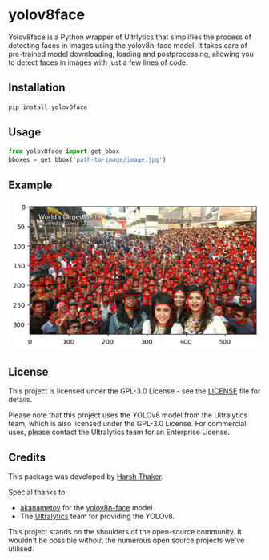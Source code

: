 # yolov8face
Yolov8face is a Python wrapper of Ultrlytics that simplifies the process of detecting faces in images using the yolov8n-face model. It takes care of pre-trained model downloading, loading and postprocessing, allowing you to detect faces in images with just a few lines of code. 

## Installation
```bash
pip install yolov8face
```
## Usage
```python
from yolov8face import get_bbox
bboxes = get_bbox('path-to-image/image.jpg')
```
## Example
![can't load example image](https://raw.githubusercontent.com/harshthaker/yolov8face/main/detected_faces.png)


## License

This project is licensed under the GPL-3.0 License - see the [LICENSE](LICENSE) file for details.

Please note that this project uses the YOLOv8 model from the Ultralytics team, which is also licensed under the GPL-3.0 License. For commercial uses, please contact the Ultralytics team for an Enterprise License.

## Credits

This package was developed by [Harsh Thaker](https://github.com/harshthaker).

Special thanks to:

- [akanametov](https://github.com/akanametov/yolov8-face) for the [yolov8n-face](https://github.com/akanametov/yolov8-face/releases/download/v0.0.0/yolov8n-face.pt) model.
- The [Ultralytics](https://github.com/ultralytics/ultralytics) team for providing the YOLOv8.

This project stands on the shoulders of the open-source community. It wouldn't be possible without the numerous open source projects we've utilised. 



